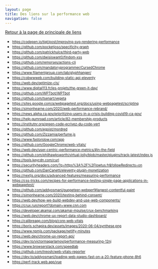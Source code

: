 ```yaml
---
layout: page
title: Des liens sur la performance web
navigation: false
---
```


<p><a href="/liens/">Retour à la page de principale de liens</a></p>

<style>
ul a {
  font-size: 80%;
}
</style>

-   <https://codepen.io/tigt/post/improving-svg-rendering-performance>
-   <https://github.com/pocketjoso/specificity-graph>
-   <https://github.com/patrickhulce/third-party-web>
-   <https://github.com/dwisiswant0/findom-xss>
-   <https://github.com/remorses/actions-cli>
-   <https://github.com/mandatoryprogrammer/CursedChrome>
-   <https://www.filamentgroup.com/lab/glyphhanger/>
-   <https://cobwwweb.com/building-static-api-eleventy>
-   <https://web.dev/optimize-cls/>
-   <https://www.digital113.fr/les-projets/the-green-it-day/>
-   <https://github.com/WPTbot/WPTbot>
-   <https://github.com/tsenart/vegeta>
-   <https://sites.google.com/a/webpagetest.org/docs/using-webpagetest/scripting>
-   <https://simonhearne.com/2020/web-performance-rebrand/>
-   <https://news.alpha.ca.gov/prioritizing-users-in-a-crisis-building-covid19-ca-gov/>
-   <https://help.gumroad.com/article/82-membership-products>
-   <https://institutnr.org/green-code-ecrivez-du-code-vert>
-   <https://github.com/egoist/mordred>
-   <https://github.com/Zizzamia/perfume.js>
-   <https://www.fastorslow.com/app>
-   <https://github.com/GoogleChrome/web-vitals/>
-   <https://web.dev/user-centric-performance-metrics/#in-the-field>
-   <https://github.com/philhawksworth/virtual-lolly/blob/master/plugins/track-latest/index.js>
-   <https://tools.keycdn.com/curl>
-   <https://securityheaders.com/?q=https%3A%2F%2Flowtus.fr&followRedirects=on>
-   <https://github.com/DanCanetti/eleventy-plugin-monetization>
-   <https://nextjs.org/docs/advanced-features/measuring-performance>
-   <https://css-tricks.com/recipes-for-performance-testing-single-page-applications-in-webpagetest/>
-   <https://github.com/addyosmani/puppeteer-webperf#largest-contentful-paint>
-   <https://simonhearne.com/2020/testing-behind-consent/>
-   <https://web.dev/how-we-build-webdev-and-use-web-components/>
-   <https://crux.run/report?domain=www.cnn.com>
-   <https://developer.akamai.com/akamai-mpulse/crux-benchmarking>
-   <https://web.dev/chrome-ux-report-data-studio-dashboard/>
-   <https://calibreapp.com/blog/core-web-vitals>
-   <https://boris.schapira.dev/assets/images/2020-06-04/synthese.png>
-   <https://www.npmjs.com/package/netlify-minutes>
-   <https://web.dev/chrome-ux-report-api/>
-   <https://dev.to/victormagarlamov/performance-measuring-12nj>
-   <https://www.browserstack.com/speedlab>
-   <https://github.com/treosh/web-vitals-reporter>
-   <https://dev.to/addyosmani/loading-web-pages-fast-on-a-20-feature-phone-8h6>
-   <https://perf-track.web.app/vue>
